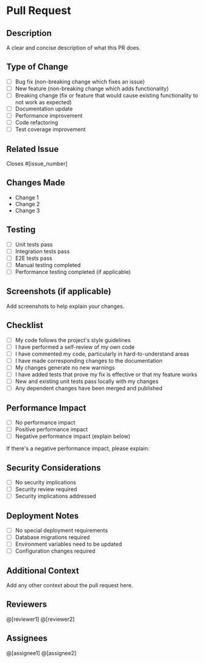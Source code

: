 # Pull Request

## Description

A clear and concise description of what this PR does.

## Type of Change

- [ ] Bug fix (non-breaking change which fixes an issue)
- [ ] New feature (non-breaking change which adds functionality)
- [ ] Breaking change (fix or feature that would cause existing functionality to not work as expected)
- [ ] Documentation update
- [ ] Performance improvement
- [ ] Code refactoring
- [ ] Test coverage improvement

## Related Issue

Closes #[issue_number]

## Changes Made

- Change 1
- Change 2
- Change 3

## Testing

- [ ] Unit tests pass
- [ ] Integration tests pass
- [ ] E2E tests pass
- [ ] Manual testing completed
- [ ] Performance testing completed (if applicable)

## Screenshots (if applicable)

Add screenshots to help explain your changes.

## Checklist

- [ ] My code follows the project's style guidelines
- [ ] I have performed a self-review of my own code
- [ ] I have commented my code, particularly in hard-to-understand areas
- [ ] I have made corresponding changes to the documentation
- [ ] My changes generate no new warnings
- [ ] I have added tests that prove my fix is effective or that my feature works
- [ ] New and existing unit tests pass locally with my changes
- [ ] Any dependent changes have been merged and published

## Performance Impact

- [ ] No performance impact
- [ ] Positive performance impact
- [ ] Negative performance impact (explain below)

If there's a negative performance impact, please explain:

## Security Considerations

- [ ] No security implications
- [ ] Security review required
- [ ] Security implications addressed

## Deployment Notes

- [ ] No special deployment requirements
- [ ] Database migrations required
- [ ] Environment variables need to be updated
- [ ] Configuration changes required

## Additional Context

Add any other context about the pull request here.

## Reviewers

@[reviewer1] @[reviewer2]

## Assignees

@[assignee1] @[assignee2]
